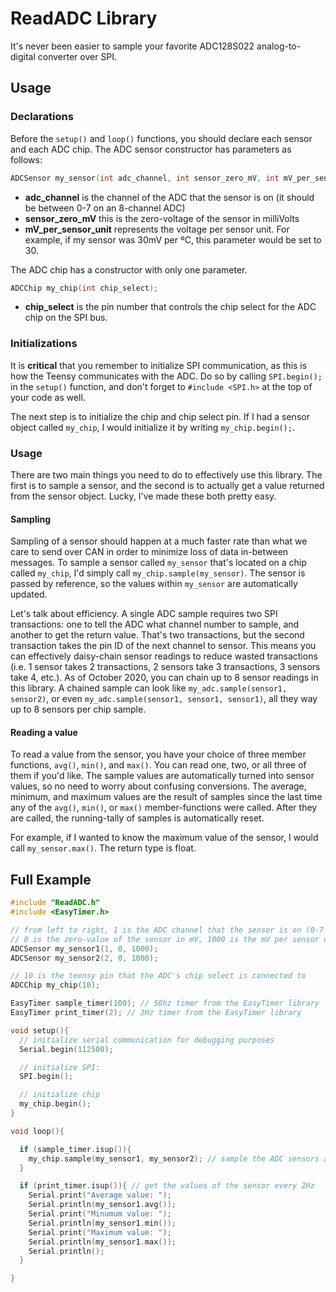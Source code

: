# ReadADC Library

It's never been easier to sample your favorite ADC128S022 analog-to-digital converter over SPI.

## Usage

### Declarations
Before the `setup()` and `loop()` functions, you should declare each sensor and each ADC chip. The ADC sensor constructor has parameters as follows:

```cpp
ADCSensor my_sensor(int adc_channel, int sensor_zero_mV, int mV_per_sensor_unit);
```

* __adc_channel__ is the channel of the ADC that the sensor is on (it should be between 0-7 on an 8-channel ADC)
* __sensor_zero_mV__ this is the zero-voltage of the sensor in milliVolts
* __mV_per_sensor_unit__ represents the voltage per sensor unit. For example, if my sensor was 30mV per ºC, this parameter would be set to 30.

The ADC chip has a constructor with only one parameter.

```cpp
ADCChip my_chip(int chip_select);
```

* __chip_select__ is the pin number that controls the chip select for the ADC chip on the SPI bus.

### Initializations
It is __critical__ that you remember to initialize SPI communication, as this is how the Teensy communicates with the ADC. Do so by calling `SPI.begin();` in the `setup()` function, and don't forget to `#include <SPI.h>` at the top of your code as well.

The next step is to initialize the chip and chip select pin. If I had a sensor object called `my_chip`, I would initialize it by writing `my_chip.begin();`.

### Usage

There are two main things you need to do to effectively use this library. The first is to sample a sensor, and the second is to actually get a value returned from the sensor object. Lucky, I've made these both pretty easy.

#### Sampling
Sampling of a sensor should happen at a much faster rate than what we care to send over CAN in order to minimize loss of data in-between messages. To sample a sensor called `my_sensor` that's located on a chip called `my_chip`, I'd simply call `my_chip.sample(my_sensor)`. The sensor is passed by reference, so the values within `my_sensor` are automatically updated.

Let's talk about efficiency. A single ADC sample requires two SPI transactions: one to tell the ADC what channel number to sample, and another to get the return value. That's two transactions, but the second transaction takes the pin ID of the next channel to sensor. This means you can effectively daisy-chain sensor readings to reduce wasted transactions (i.e. 1 sensor takes 2 transactions, 2 sensors take 3 transactions, 3 sensors take 4, etc.). As of October 2020, you can chain up to 8 sensor readings in this library. A chained sample can look like `my_adc.sample(sensor1, sensor2)`, or even `my_adc.sample(sensor1, sensor1, sensor1)`, all they way up to 8 sensors per chip sample.


#### Reading a value
To read a value from the sensor, you have your choice of three member functions, `avg()`, `min()`, and `max()`. You can read one, two, or all three of them if you'd like. The sample values are automatically turned into sensor values, so no need to worry about confusing conversions. The average, minimum, and maximum values are the result of samples since the last time any of the `avg()`, `min()`, or `max()` member-functions were called. After they are called, the running-tally of samples is automatically reset.

For example, if I wanted to know the maximum value of the sensor, I would call `my_sensor.max()`. The return type is float.

## Full Example
```cpp
#include "ReadADC.h"
#include <EasyTimer.h>

// from left to right, 1 is the ADC channel that the sensor is on (0-7 possible),
// 0 is the zero-value of the sensor in mV, 1000 is the mV per sensor unit,
ADCSensor my_sensor1(1, 0, 1000);
ADCSensor my_sensor2(2, 0, 1000);

// 10 is the teensy pin that the ADC's chip select is connected to
ADCChip my_chip(10);

EasyTimer sample_timer(100); // 50hz timer from the EasyTimer library
EasyTimer print_timer(2); // 2Hz timer from the EasyTimer library

void setup(){
  // initialize serial communication for debugging purposes
  Serial.begin(112500);

  // initialize SPI:
  SPI.begin();

  // initialize chip
  my_chip.begin();
}

void loop(){

  if (sample_timer.isup()){
    my_chip.sample(my_sensor1, my_sensor2); // sample the ADC sensors at 50Hz
  }

  if (print_timer.isup()){ // get the values of the sensor every 2Hz
    Serial.print("Average value: ");
    Serial.println(my_sensor1.avg());
    Serial.print("Minumum value: ");
    Serial.println(my_sensor1.min());
    Serial.print("Maximum value: ");
    Serial.println(my_sensor1.max());
    Serial.println();
  }

}
```
